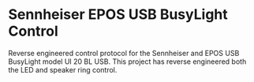 # Sennheiser EPOS USB BusyLight Control
 Reverse engineered control protocol for the Sennheiser and EPOS USB BusyLight model UI 20 BL USB. This project has reverse engineered both the LED and speaker ring control.

